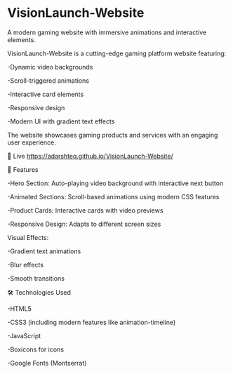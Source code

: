 # VisionLaunch-Website

A modern gaming website with immersive animations and interactive elements.

VisionLaunch-Website is a cutting-edge gaming platform website featuring:

  -Dynamic video backgrounds

  -Scroll-triggered animations

  -Interactive card elements

  -Responsive design

  -Modern UI with gradient text effects

The website showcases gaming products and services with an engaging user experience.

🔴 Live  https://adarshteq.github.io/VisionLaunch-Website/

🚀 Features

  -Hero Section: Auto-playing video background with interactive next button

  -Animated Sections: Scroll-based animations using modern CSS features

  -Product Cards: Interactive cards with video previews

  -Responsive Design: Adapts to different screen sizes

Visual Effects:

  -Gradient text animations

  -Blur effects

  -Smooth transitions

🛠️ Technologies Used

  -HTML5

  -CSS3 (including modern features like animation-timeline)

  -JavaScript

  -Boxicons for icons

  -Google Fonts (Montserrat)
